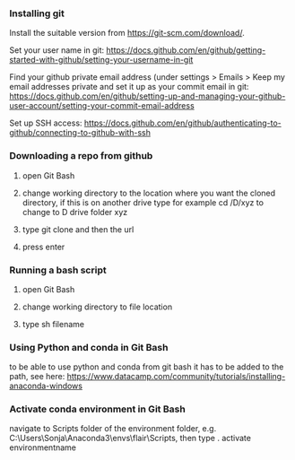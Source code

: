 ### Installing git
Install the suitable version from https://git-scm.com/download/.

Set your user name in git: https://docs.github.com/en/github/getting-started-with-github/setting-your-username-in-git

Find your github private email address (under settings > Emails > Keep my email addresses private and set it up as your commit email in git: https://docs.github.com/en/github/setting-up-and-managing-your-github-user-account/setting-your-commit-email-address

Set up SSH access: https://docs.github.com/en/github/authenticating-to-github/connecting-to-github-with-ssh

### Downloading a repo from github

1. open Git Bash

2. change working directory to the location where you want the cloned directory, if this is on another drive type for example cd /D/xyz to change to D drive folder xyz

3. type git clone and then the url 

4. press enter


### Running a bash script

1. open Git Bash

2. change working directory to file location

3. type sh filename


### Using Python and conda in Git Bash
to be able to use python and conda from git bash it has to be added to the path, see here: https://www.datacamp.com/community/tutorials/installing-anaconda-windows

### Activate conda environment in Git Bash
navigate to Scripts folder of the environment folder, e.g. C:\Users\Sonja\Anaconda3\envs\flair\Scripts, then type . activate environmentname


